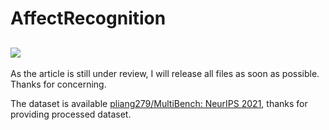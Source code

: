 # AffectRecognition
![](https://ijcai24.org/wp-content/uploads/2023/11/cropped-logo-1.png)
--

As the article is still under review, I will release all files as soon as possible. Thanks for concerning.

The dataset is available [pliang279/MultiBench: NeurIPS 2021](https://github.com/pliang279/MultiBench), thanks for providing processed dataset.
